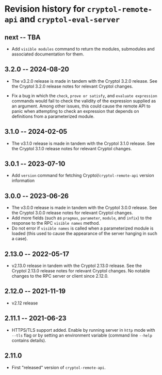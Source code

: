 # Revision history for `cryptol-remote-api` and `cryptol-eval-server`

## next -- TBA

* Add `visible modules` command to return the modules, submodules and associated
  documentation for them.

## 3.2.0 -- 2024-08-20

* The v3.2.0 release is made in tandem with the Cryptol 3.2.0 release. See the
  Cryptol 3.2.0 release notes for relevant Cryptol changes.

* Fix a bug in which the `check`, `prove or satisfy`, and `evaluate expression`
  commands would fail to check the validity of the expression supplied as an
  argument. Among other issues, this could cause the remote API to panic when
  attempting to check an expression that depends on definitions from a
  parameterized module.

## 3.1.0 -- 2024-02-05

* The v3.1.0 release is made in tandem with the Cryptol 3.1.0 release. See the
  Cryptol 3.1.0 release notes for relevant Cryptol changes.

## 3.0.1 -- 2023-07-10

* Add `version` command for fetching Cryptol/`cryptol-remote-api` version
  information

## 3.0.0 -- 2023-06-26

* The v3.0.0 release is made in tandem with the Cryptol 3.0.0 release. See the
  Cryptol 3.0.0 release notes for relevant Cryptol changes.
* Add more fields (such as `pragmas`, `parameter`, `module`, and `infix`) to
  the response to the RPC `visible names` method.
* Do not error if `visible names` is called when a parameterized module is
  loaded (this used to cause the appearance of the server hanging in such a
  case).

## 2.13.0 -- 2022-05-17

* v2.13.0 release in tandem with the Cryptol 2.13.0 release. See the Cryptol
  2.13.0 release notes for relevant Cryptol changes. No notable changes to the
  RPC server or client since 2.12.0.

## 2.12.0 -- 2021-11-19

* v2.12 release

## 2.11.1 -- 2021-06-23

* HTTPS/TLS support added. Enable by running server in `http` mode with `--tls`
  flag or by setting an environment variable (command line `--help` contains details).


## 2.11.0

* First "released" version of `cryptol-remote-api`.
